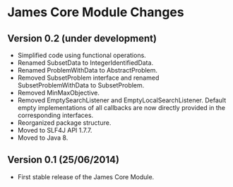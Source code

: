 James Core Module Changes
=========================


Version 0.2 (under development)
-------------------------------

 - Simplified code using functional operations.
 - Renamed SubsetData to IntegerIdentifiedData.
 - Renamed ProblemWithData to AbstractProblem.
 - Removed SubsetProblem interface and renamed SubsetProblemWithData to SubsetProblem.
 - Removed MinMaxObjective.
 - Removed EmptySearchListener and EmptyLocalSearchListener. Default empty implementations of all callbacks are now directly provided in the corresponding interfaces.
 - Reorganized package structure.
 - Moved to SLF4J API 1.7.7.
 - Moved to Java 8.


Version 0.1 (25/06/2014)
------------------------

 - First stable release of the James Core Module.